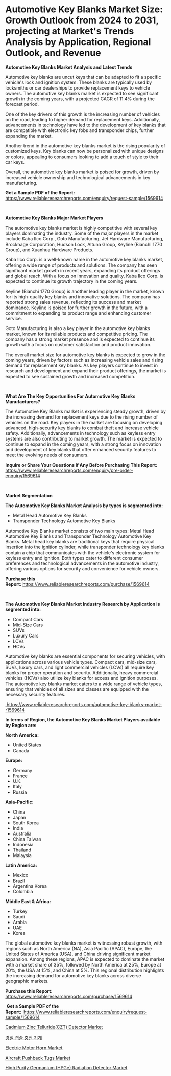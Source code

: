 <p><h1>Automotive Key Blanks Market Size: Growth Outlook from 2024 to 2031, projecting at Market's Trends Analysis by Application, Regional Outlook, and Revenue</h1></p><p><strong>Automotive Key Blanks Market Analysis and Latest Trends</strong></p>
<p><p>Automotive key blanks are uncut keys that can be adapted to fit a specific vehicle's lock and ignition system. These blanks are typically used by locksmiths or car dealerships to provide replacement keys to vehicle owners. The automotive key blanks market is expected to see significant growth in the coming years, with a projected CAGR of 11.4% during the forecast period.</p><p>One of the key drivers of this growth is the increasing number of vehicles on the road, leading to higher demand for replacement keys. Additionally, advancements in technology have led to the development of key blanks that are compatible with electronic key fobs and transponder chips, further expanding the market.</p><p>Another trend in the automotive key blanks market is the rising popularity of customized keys. Key blanks can now be personalized with unique designs or colors, appealing to consumers looking to add a touch of style to their car keys.</p><p>Overall, the automotive key blanks market is poised for growth, driven by increased vehicle ownership and technological advancements in key manufacturing.</p></p>
<p><strong>Get a Sample PDF of the Report:&nbsp;</strong> <a href="https://www.reliableresearchreports.com/enquiry/request-sample/1569614">https://www.reliableresearchreports.com/enquiry/request-sample/1569614</a></p>
<p>&nbsp;</p>
<p><strong>Automotive Key Blanks Major Market Players</strong></p>
<p><p>The automotive key blanks market is highly competitive with several key players dominating the industry. Some of the major players in the market include Kaba Ilco Corp., Goto Manufacturing, Jet Hardware Manufacturing, Brockhage Corporation, Hudson Lock, Altuna Group, Keyline (Bianchi 1770 Group), and Xuanhua Hardware Products.</p><p>Kaba Ilco Corp. is a well-known name in the automotive key blanks market, offering a wide range of products and solutions. The company has seen significant market growth in recent years, expanding its product offerings and global reach. With a focus on innovation and quality, Kaba Ilco Corp. is expected to continue its growth trajectory in the coming years.</p><p>Keyline (Bianchi 1770 Group) is another leading player in the market, known for its high-quality key blanks and innovative solutions. The company has reported strong sales revenue, reflecting its success and market dominance. Keyline is poised for further growth in the future, with a commitment to expanding its product range and enhancing customer service.</p><p>Goto Manufacturing is also a key player in the automotive key blanks market, known for its reliable products and competitive pricing. The company has a strong market presence and is expected to continue its growth with a focus on customer satisfaction and product innovation.</p><p>The overall market size for automotive key blanks is expected to grow in the coming years, driven by factors such as increasing vehicle sales and rising demand for replacement key blanks. As key players continue to invest in research and development and expand their product offerings, the market is expected to see sustained growth and increased competition.</p></p>
<p>&nbsp;</p>
<p><strong>What Are The Key Opportunities For Automotive Key Blanks Manufacturers?</strong></p>
<p><p>The Automotive Key Blanks market is experiencing steady growth, driven by the increasing demand for replacement keys due to the rising number of vehicles on the road. Key players in the market are focusing on developing advanced, high-security key blanks to combat theft and increase vehicle safety. Additionally, advancements in technology such as keyless entry systems are also contributing to market growth. The market is expected to continue to expand in the coming years, with a strong focus on innovation and development of key blanks that offer enhanced security features to meet the evolving needs of consumers.</p></p>
<p><strong>Inquire or Share Your Questions If Any Before Purchasing This Report:</strong> <a href="https://www.reliableresearchreports.com/enquiry/pre-order-enquiry/1569614">https://www.reliableresearchreports.com/enquiry/pre-order-enquiry/1569614</a></p>
<p>&nbsp;</p>
<p><strong>Market Segmentation</strong></p>
<p><strong>The Automotive Key Blanks Market Analysis by types is segmented into:</strong></p>
<p><ul><li>Metal Head Automotive Key Blanks</li><li>Transponder Technology Automotive Key Blanks</li></ul></p>
<p><p>Automotive Key Blanks market consists of two main types: Metal Head Automotive Key Blanks and Transponder Technology Automotive Key Blanks. Metal head key blanks are traditional keys that require physical insertion into the ignition cylinder, while transponder technology key blanks contain a chip that communicates with the vehicle's electronic system for keyless entry and ignition. Both types cater to different consumer preferences and technological advancements in the automotive industry, offering various options for security and convenience for vehicle owners.</p></p>
<p><strong>Purchase this Report:&nbsp;</strong><a href="https://www.reliableresearchreports.com/purchase/1569614">https://www.reliableresearchreports.com/purchase/1569614</a></p>
<p>&nbsp;</p>
<p><strong>The Automotive Key Blanks Market Industry Research by Application is segmented into:</strong></p>
<p><ul><li>Compact Cars</li><li>Mid-Size Cars</li><li>SUVs</li><li>Luxury Cars</li><li>LCVs</li><li>HCVs</li></ul></p>
<p><p>Automotive key blanks are essential components for securing vehicles, with applications across various vehicle types. Compact cars, mid-size cars, SUVs, luxury cars, and light commercial vehicles (LCVs) all require key blanks for proper operation and security. Additionally, heavy commercial vehicles (HCVs) also utilize key blanks for access and ignition purposes. The automotive key blanks market caters to a wide range of vehicle types, ensuring that vehicles of all sizes and classes are equipped with the necessary security features.</p></p>
<p><a href="https://www.reliableresearchreports.com/automotive-key-blanks-market-r1569614">&nbsp;https://www.reliableresearchreports.com/automotive-key-blanks-market-r1569614</a></p>
<p><strong>In terms of Region, the Automotive Key Blanks Market Players available by Region are:</strong></p>
<p>
    <p> <strong> North America: </strong>
        <ul>
            <li>United States</li>
            <li>Canada</li>
        </ul>
        </p> 
    <p> <strong> Europe: </strong>
        <ul>
            <li>Germany</li>
            <li>France</li>
            <li>U.K.</li>
            <li>Italy</li>
            <li>Russia</li>
        </ul>
        </p> 
    <p> <strong> Asia-Pacific: </strong>
        <ul>
            <li>China</li>
            <li>Japan</li>
            <li>South Korea</li>
            <li>India</li>
            <li>Australia</li>
            <li>China Taiwan</li>
            <li>Indonesia</li>
            <li>Thailand</li>
            <li>Malaysia</li>
        </ul>
        </p> 
    <p> <strong> Latin America: </strong>
        <ul>
            <li>Mexico</li>
            <li>Brazil</li>
            <li>Argentina Korea</li>
            <li>Colombia</li>
        </ul>
        </p> 
    <p> <strong> Middle East & Africa: </strong>
        <ul>
            <li>Turkey</li>
            <li>Saudi</li>
            <li>Arabia</li>
            <li>UAE</li>
            <li>Korea</li>
        </ul>
    </p>
    </p>
<p><p>The global automotive key blanks market is witnessing robust growth, with regions such as North America (NA), Asia Pacific (APAC), Europe, the United States of America (USA), and China driving significant market expansion. Among these regions, APAC is expected to dominate the market with a market share of 35%, followed by North America at 25%, Europe at 20%, the USA at 15%, and China at 5%. This regional distribution highlights the increasing demand for automotive key blanks across diverse geographic markets.</p></p>
<p><strong>Purchase this Report: </strong><a href="https://www.reliableresearchreports.com/purchase/1569614">https://www.reliableresearchreports.com/purchase/1569614</a></p>
<p>&nbsp;<strong>Get a Sample PDF of the Report:&nbsp;&nbsp;</strong><a href="https://www.reliableresearchreports.com/enquiry/request-sample/1569614">https://www.reliableresearchreports.com/enquiry/request-sample/1569614</a></p>
<p><strong></strong></p>
<p><p><a href="https://issuu.com/reportprime-2/docs/cadmium-zinc-tellurideczt-detector-market-size-203">Cadmium Zinc Telluride(CZT) Detector Market</a></p><p><a href="https://github.com/hook46569/Market-Research-Report-List-1/blob/main/5500144103273.md">경질 캡슐 충전 기계</a></p><p><a href="https://github.com/timeliteaut/Market-Research-Report-List-3/blob/main/electric-motor-horn-market.md">Electric Motor Horn Market</a></p><p><a href="https://github.com/seekum/Market-Research-Report-List-3/blob/main/aircraft-pushback-tugs-market.md">Aircraft Pushback Tugs Market</a></p><p><a href="https://issuu.com/reportprime-2/docs/high-purity-germanium-hpge-radiation-detector-mark">High Purity Germanium (HPGe) Radiation Detector Market</a></p></p>